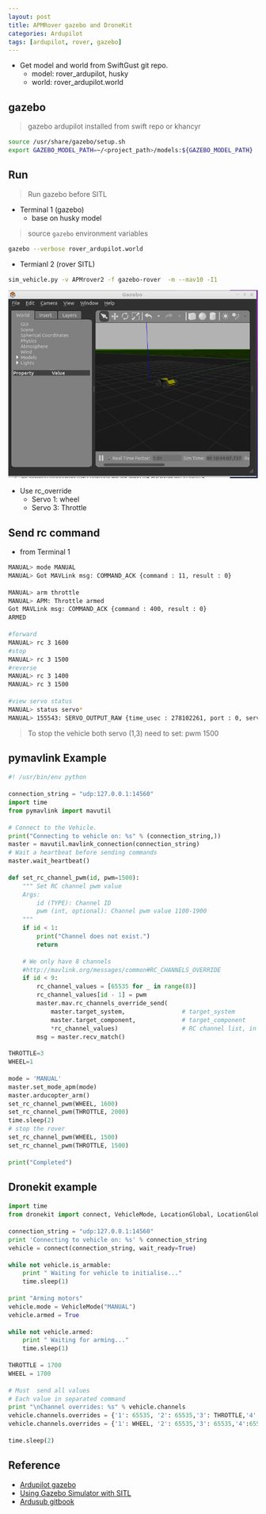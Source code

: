 ```yaml
---
layout: post
title: APMRover gazebo and DroneKit
categories: Ardupilot
tags: [ardupilot, rover, gazebo]
---
```


- Get model and world from SwiftGust git repo.
    - model: rover_ardupilot, husky
    - world: rover_ardupilot.world
 
## gazebo
> gazebo ardupilot installed from swift repo or khancyr
```bash
source /usr/share/gazebo/setup.sh
export GAZEBO_MODEL_PATH=~/<project_path>/models:${GAZEBO_MODEL_PATH}
```
## Run
> Run gazebo before SITL

- Terminal 1 (gazebo)
    - base on husky model
> source `gazebo` environment variables
```bash
gazebo --verbose rover_ardupilot.world
```

- Termianl 2 (rover SITL)
```bash
sim_vehicle.py -v APMrover2 -f gazebo-rover  -m --mav10 -I1
```

![](../../images/gazebo_rover.png)
- Use rc_override
    - Servo 1: wheel
    - Servo 3: Throttle
    
## Send rc command
- from Terminal 1
```bash
MANUAL> mode MANUAL
MANUAL> Got MAVLink msg: COMMAND_ACK {command : 11, result : 0}

MANUAL> arm throttle
MANUAL> APM: Throttle armed
Got MAVLink msg: COMMAND_ACK {command : 400, result : 0}
ARMED

#forward
MANUAL> rc 3 1600
#stop
MANUAL> rc 3 1500
#reverse
MANUAL> rc 3 1400
MANUAL> rc 3 1500

#view servo status
MANUAL> status servo*
MANUAL> 155543: SERVO_OUTPUT_RAW {time_usec : 278102261, port : 0, servo1_raw : 1500, servo2_raw : 0, servo3_raw : 1500, servo4_raw : 0, servo5_raw : 0, servo6_raw : 0, servo7_raw : 0, servo8_raw : 0}
```
> To stop the vehicle both servo (1,3) need to set: pwm 1500 

## pymavlink Example
```python
#! /usr/bin/env python

connection_string = "udp:127.0.0.1:14560"
import time
from pymavlink import mavutil

# Connect to the Vehicle.
print("Connecting to vehicle on: %s" % (connection_string,))
master = mavutil.mavlink_connection(connection_string)
# Wait a heartbeat before sending commands
master.wait_heartbeat()

def set_rc_channel_pwm(id, pwm=1500):
    """ Set RC channel pwm value
    Args:
        id (TYPE): Channel ID
        pwm (int, optional): Channel pwm value 1100-1900
    """
    if id < 1:
        print("Channel does not exist.")
        return

    # We only have 8 channels
    #http://mavlink.org/messages/common#RC_CHANNELS_OVERRIDE
    if id < 9:
        rc_channel_values = [65535 for _ in range(8)]
        rc_channel_values[id - 1] = pwm
        master.mav.rc_channels_override_send(
            master.target_system,                # target_system
            master.target_component,             # target_component
            *rc_channel_values)                  # RC channel list, in microseconds.
        msg = master.recv_match()

THROTTLE=3
WHEEL=1

mode = 'MANUAL'
master.set_mode_apm(mode)
master.arducopter_arm()
set_rc_channel_pwm(WHEEL, 1600)
set_rc_channel_pwm(THROTTLE, 2000)
time.sleep(2)
# stop the rover
set_rc_channel_pwm(WHEEL, 1500)
set_rc_channel_pwm(THROTTLE, 1500)

print("Completed")
```

## Dronekit example
```python
import time
from dronekit import connect, VehicleMode, LocationGlobal, LocationGlobalRelative

connection_string = "udp:127.0.0.1:14560"
print 'Connecting to vehicle on: %s' % connection_string
vehicle = connect(connection_string, wait_ready=True)

while not vehicle.is_armable:
    print " Waiting for vehicle to initialise..."
    time.sleep(1)

print "Arming motors"
vehicle.mode = VehicleMode("MANUAL")
vehicle.armed = True

while not vehicle.armed:
    print " Waiting for arming..."
    time.sleep(1)

THROTTLE = 1700
WHEEL = 1700

# Must  send all values
# Each value in separated command
print "\nChannel overrides: %s" % vehicle.channels
vehicle.channels.overrides = {'1': 65535, '2': 65535,'3': THROTTLE,'4':65535, '5':65535,'6':65535,'7':65535,'8':65535}
vehicle.channels.overrides = {'1': WHEEL, '2': 65535,'3': 65535,'4':65535, '5':65535,'6':65535,'7':65535,'8':65535}

time.sleep(2)
```
## Reference
- [Ardupilot gazebo](https://github.com/SwiftGust/ardupilot_gazebo)
- [Using Gazebo Simulator with SITL](http://ardupilot.org/dev/docs/using-gazebo-simulator-with-sitl.html)
- [Ardusub gitbook](https://www.ardusub.com/developers/pymavlink.html)
